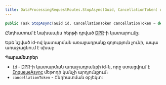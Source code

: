 ```yaml
---
title: DataProcessingRequestRoutes.StopAsync(Guid, CancellationToken) մեթոդ
---
```


```c#
public Task StopAsync(Guid id, CancellationToken cancellationToken = default)
```

Ընդհատում է նախապես հերթի դրված [DPR](../../../server_api/definitions/dpr.md)-ի կատարումը։

Եթե նշված id-ով կատարման առաջադրանք գոյություն չունի, ապա առաջացնում է սխալ։

**Պարամետրեր**

* `id` - [DPR](../../../server_api/definitions/dpr.md)-ի կատարման առաջադրանքի id-ն, որը ստացվում է [EnqueueAsync](EnqueueAsync.md) մեթոդի կանչի արդյունքում։
* `cancellationToken` - Ընդհատման օբյեկտ:
